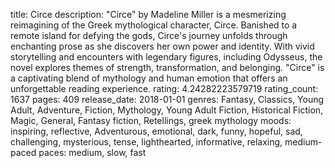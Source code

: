 title: Circe
description: "Circe" by Madeline Miller is a mesmerizing reimagining of the Greek mythological character, Circe. Banished to a remote island for defying the gods, Circe's journey unfolds through enchanting prose as she discovers her own power and identity. With vivid storytelling and encounters with legendary figures, including Odysseus, the novel explores themes of strength, transformation, and belonging. "Circe" is a captivating blend of mythology and human emotion that offers an unforgettable reading experience.
rating: 4.24282223579719
rating_count: 1637
pages: 409
release_date: 2018-01-01
genres: Fantasy, Classics, Young Adult, Adventure, Fiction, Mythology, Young Adult Fiction, Historical Fiction, Magic, General, Fantasy fiction, Retellings, greek mythology
moods: inspiring, reflective, Adventurous, emotional, dark, funny, hopeful, sad, challenging, mysterious, tense, lighthearted, informative, relaxing, medium-paced
paces: medium, slow, fast